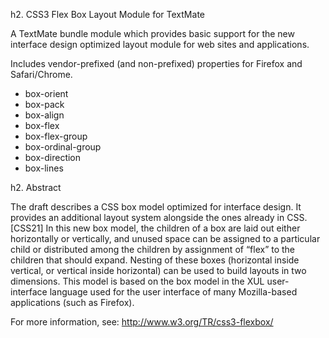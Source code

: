 h2. CSS3 Flex Box Layout Module for TextMate

A TextMate bundle module which provides basic support for the new interface design optimized layout module for web sites and applications.

Includes vendor-prefixed (and non-prefixed) properties for Firefox and Safari/Chrome.

* box-orient
* box-pack
* box-align
* box-flex
* box-flex-group
* box-ordinal-group
* box-direction
* box-lines

h2. Abstract

The draft describes a CSS box model optimized for interface design. It provides an additional layout system alongside the ones already in CSS. [CSS21] In this new box model, the children of a box are laid out either horizontally or vertically, and unused space can be assigned to a particular child or distributed among the children by assignment of “flex” to the children that should expand. Nesting of these boxes (horizontal inside vertical, or vertical inside horizontal) can be used to build layouts in two dimensions. This model is based on the box model in the XUL user-interface language used for the user interface of many Mozilla-based applications (such as Firefox).

For more information, see: http://www.w3.org/TR/css3-flexbox/
